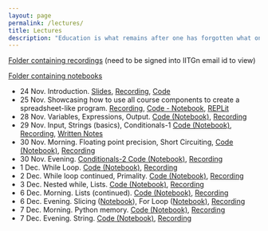 ```yaml
---
layout: page
permalink: /lectures/
title: Lectures
description: "Education is what remains after one has forgotten what one has learned in school."
---
```

[Folder containing recordings](https://drive.google.com/drive/folders/1h3vz7sbIEwuzO9CO3WNG4bYADdjeYmp9?usp=sharing) (need to be signed into IITGn email id to view)

[Folder containing notebooks](https://github.com/nipunbatra/comp22/tree/master/notebooks)

- 24 Nov. Introduction. [Slides](../lectures/24Nov-Introduction.pdf), [Recording](https://drive.google.com/file/d/1w-dbASsRtPPOILpabSrS2siYFQqZgFSN/view?usp=share_link), [Code](https://github.com/nipunbatra/comp22/tree/master/notebooks/Introduction)
- 25 Nov. Showcasing how to use all course components to create a spreadsheet-like program. [Recording](https://drive.google.com/file/d/1TA05Ykz7dT6lhVTTj6f1sBlZwQ5K5uKe/view?usp=share_link), [Code - Notebook](https://github.com/nipunbatra/comp22/blob/master/notebooks/spreadsheet.ipynb), [REPLit](https://replit.com/@NipunBatra0/25Nov2022#hello.py)
- 28 Nov. Variables, Expressions, Output. [Code (Notebook)](https://github.com/nipunbatra/comp22/blob/master/notebooks/variables-expressions.ipynb), [Recording](https://drive.google.com/drive/folders/1e5fqackdf0HYYjfJVPuGC7ITRkXQGopr?usp=share_link)
- 29 Nov. Input, Strings (basics), Conditionals-1 [Code (Notebook)](https://github.com/nipunbatra/comp22/blob/master/notebooks/string-conditionals-1.ipynb), [Recording](https://drive.google.com/drive/folders/1Cubw8nQAbZpw06d_YenW9GcR-zxh7ieB?usp=share_link), [Written Notes](../lectures/Notes-Conditionals.pdf)
- 30 Nov. Morning. Floating point precision, Short Circuiting, [Code (Notebook)](https://github.com/nipunbatra/comp22/blob/master/notebooks/floating-point-conditionals.ipynb), [Recording](https://drive.google.com/drive/folders/1XE4L89Wgpp7eU-FZRStkybB1g4rIeCmc?usp=sharing)
- 30 Nov. Evening. [Conditionals-2 Code (Notebook)](https://github.com/nipunbatra/comp22/blob/master/notebooks/floating-point-conditionals.ipynb), [Recording ](https://drive.google.com/drive/folders/1DlkJTnICTwKHYos7ruHtfJZ0KMgjt27d?usp=sharing)
- 1 Dec. While Loop. [Code (Notebook)](https://github.com/nipunbatra/comp22/blob/master/notebooks/while-loop.ipynb), [Recording](https://drive.google.com/drive/folders/1_8kT_HeLVEWwQVCYFgCrgT7kAMsnvI6i?usp=sharing)
- 2 Dec. While loop continued, Primality. [Code (Notebook)](https://github.com/nipunbatra/comp22/blob/master/notebooks/while-prime-break-continue-nested.ipynb), [Recording](https://drive.google.com/drive/folders/1V-v2XlDzTgJrqNDeRW2rXqrjaincwz81?usp=sharing)
- 3 Dec.  Nested while, Lists. [Code (Notebook)](https://github.com/nipunbatra/comp22/blob/master/notebooks/lists.ipynb), [Recording](https://drive.google.com/drive/folders/11BFUvieJ3UzWfXy7UjkgZwi3xewewDGg?usp=sharing)
- 6 Dec. Morning. Lists (continued). [Code (Notebook)](https://github.com/nipunbatra/comp22/blob/master/notebooks/lists.ipynb), [Recording](https://drive.google.com/drive/folders/1b4hCnxRdm_CtyuzjlpYtWELTxhSIWwPV?usp=sharing)
- 6 Dec. Evening. Slicing ([Notebook](https://github.com/nipunbatra/comp22/blob/master/notebooks/slicing.ipynb)), For Loop ([Notebook)](https://github.com/nipunbatra/comp22/blob/master/notebooks/for-loop.ipynb), [Recording](https://drive.google.com/drive/folders/1svg-xsaoLX9g3W7dGANX5FrKKBNawWds?usp=sharing)
- 7 Dec. Morning. Python memory. [Code (Notebook)](https://github.com/nipunbatra/comp22/blob/master/notebooks/memory-allotment.ipynb), [Recording](https://drive.google.com/drive/folders/195rW9ie_tVAKFr3PiNBv4cEhc4R2H_ap?usp=sharing)
- 7 Dec. Evening. String. [Code (Notebook)](https://github.com/nipunbatra/comp22/blob/master/notebooks/strings.ipynb), [Recording](https://drive.google.com/drive/folders/1bNEEvU_u20f1AAGniuVkB6p5sEkTnBO8?usp=sharing)
